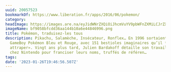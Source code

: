```yaml
---
uuid: 20057523
bookmarkOf: https://www.liberation.fr/apps/2016/06/pokemon/
category:
headImage: https://images.are.na/eyJidWNrZXQiOiJhcmVuYV9pbWFnZXMiLCJrZXkiOiIyMDA1NzUyMy9vcmlnaW5hbF9iZjkwNThiZmNkZDM2YWExNDRiMTBhNmU0NDg0Njk5Ni5wbmciLCJlZGl0cyI6eyJyZXNpemUiOnsid2lkdGgiOjEyMDAsImhlaWdodCI6MTIwMCwiZml0IjoiaW5zaWRlIiwid2l0aG91dEVubGFyZ2VtZW50Ijp0cnVlfSwid2VicCI6eyJxdWFsaXR5Ijo5MH0sImpwZWciOnsicXVhbGl0eSI6OTB9LCJyb3RhdGUiOm51bGx9fQ==?bc=0
imageName: bf9058bfcdd36aa144b10a6e44846996.png
title: Pokémon, traduisez-les tous
description: Pikachu, Salamèche, Insécateur, Ronflex… En 1996 sortaient les jeux pour
  GameBoy Pokémon Bleu et Rouge, avec 151 bestioles imaginaires qu’il fallait «toutes
  attraper». Vingt ans plus tard, Julien Bardakoff détaille son travail de traduction
  chez Nintendo pour franciser leurs noms, truffés de référen…
tags:
date: '2023-01-26T19:46:56.507Z'
---
```

